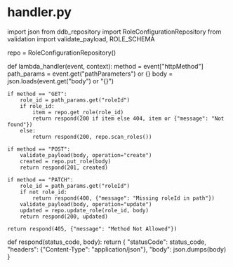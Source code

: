 # handler.py
import json
from ddb_repository import RoleConfigurationRepository
from validation import validate_payload, ROLE_SCHEMA

repo = RoleConfigurationRepository()

def lambda_handler(event, context):
    method = event["httpMethod"]
    path_params = event.get("pathParameters") or {}
    body = json.loads(event.get("body") or "{}")

    if method == "GET":
        role_id = path_params.get("roleId")
        if role_id:
            item = repo.get_role(role_id)
            return respond(200 if item else 404, item or {"message": "Not found"})
        else:
            return respond(200, repo.scan_roles())

    if method == "POST":
        validate_payload(body, operation="create")
        created = repo.put_role(body)
        return respond(201, created)

    if method == "PATCH":
        role_id = path_params.get("roleId")
        if not role_id:
            return respond(400, {"message": "Missing roleId in path"})
        validate_payload(body, operation="update")
        updated = repo.update_role(role_id, body)
        return respond(200, updated)

    return respond(405, {"message": "Method Not Allowed"})

def respond(status_code, body):
    return {
        "statusCode": status_code,
        "headers": {"Content-Type": "application/json"},
        "body": json.dumps(body)
    }

